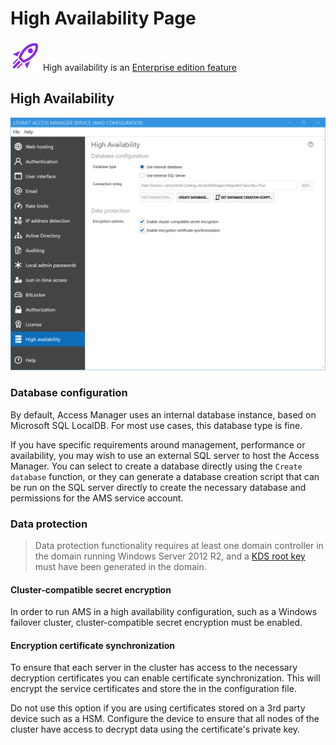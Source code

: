 # High Availability Page

![localadminpasswords](../../.gitbook/assets/badge-enterprise-edition-rocket.svg) High availability is an [Enterprise edition feature](../../about-lithnet-access-manager/access-manager-editions.md)

## High Availability

![](../../.gitbook/assets/ui-page-highavailability.png)

### Database configuration

By default, Access Manager uses an internal database instance, based on Microsoft SQL LocalDB. For most use cases, this database type is fine.

If you have specific requirements around management, performance or availability, you may wish to use an external SQL server to host the Access Manager. You can select to create a database directly using the `Create database` function, or they can generate a database creation script that can be run on the SQL server directly to create the necessary database and permissions for the AMS service account.

### Data protection

> Data protection functionality requires at least one domain controller in the domain running Windows Server 2012 R2, and a [KDS root key](https://docs.microsoft.com/en-us/windows-server/security/group-managed-service-accounts/create-the-key-distribution-services-kds-root-key) must have been generated in the domain.

#### Cluster-compatible secret encryption

In order to run AMS in a high availability configuration, such as a Windows failover cluster, cluster-compatible secret encryption must be enabled.

#### Encryption certificate synchronization

To ensure that each server in the cluster has access to the necessary decryption certificates you can enable certificate synchronization. This will encrypt the service certificates and store the in the configuration file.

Do not use this option if you are using certificates stored on a 3rd party device such as a HSM. Configure the device to ensure that all nodes of the cluster have access to decrypt data using the certificate's private key.
